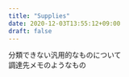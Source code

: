 ```yaml
---
title: "Supplies"
date: 2020-12-03T13:55:12+09:00
draft: false
---
```


分類できない汎用的なものについて  
調達先メモのようなもの
